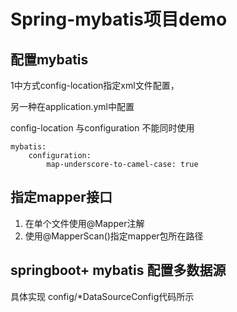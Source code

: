# Spring-mybatis项目demo
## 配置mybatis 
1中方式config-location指定xml文件配置，

另一种在application.yml中配置

config-location 与configuration 不能同时使用
```properties
mybatis:
    configuration:
        map-underscore-to-camel-case: true
```

## 指定mapper接口
1. 在单个文件使用@Mapper注解
2. 使用@MapperScan()指定mapper包所在路径

## springboot+ mybatis 配置多数据源

具体实现 config/*DataSourceConfig代码所示